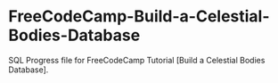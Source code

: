 # FreeCodeCamp-Build-a-Celestial-Bodies-Database
SQL Progress file for FreeCodeCamp Tutorial [Build a Celestial Bodies Database].
